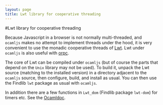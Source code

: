 ```yaml
---
layout: page
title: Lwt library for cooperative threading
---
```

#Lwt library for cooperative threading

Because Javascript in a browser is not normally multi-threaded, and
`ocamljs` makes no attempt to implement threads under the hood, it is
very convenient to use the monadic cooperative threads of
[Lwt](http://ocsigen.org/lwt). Lwt under `ocamljs` is also useful with
[orpc](http://github.com/jaked/orpc).

The core of Lwt can be compiled under `ocamljs` (but of course the
parts that depend on the `Unix` library may not be used). To build it,
unpack the Lwt source (matching to the installed version) in a
directory adjacent to the `ocamljs` source, then configure, build, and
install as usual. You can then use the Findlib `lwt` package as usual
with `ocamljs`.

In addition there are a few functions in `Lwt_dom` (Findlib package
`lwt-dom`) for timers etc. See the [Ocamldoc](doc/Lwt_dom.html).
